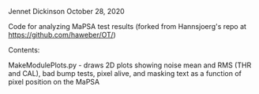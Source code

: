 Jennet Dickinson
October 28, 2020

Code for analyzing MaPSA test results (forked from Hannsjoerg's repo at https://github.com/haweber/OT/)

Contents:

MakeModulePlots.py - draws 2D plots showing noise mean and RMS (THR and CAL), bad bump tests, 
pixel alive, and masking text as a function of pixel position on the MaPSA


